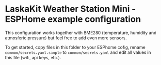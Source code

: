 # LaskaKit Weather Station Mini - ESPHome example configuration

This configuration works together with BME280 (temperature, humidity and atmosferic pressure) but feel free to add even more sensors. 

To get started, copy files in this folder to your ESPhome cofig, rename `common/secrets.yaml.sample` to `common/secrets.yaml` and edit all values in this file (wifi, api keys, etc.). 


